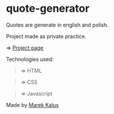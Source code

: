 # quote-generator

Quotes are generate in english and polish.

Project made as private practice.

=> [Project page](https://marektg.github.io/quote-generator/)

Technologies used:
>=> HTML

>=> CSS

>=> Javascript



Made by [Marek Kalus](www.linkedin.com/in/marek-kalus-61a240247)
